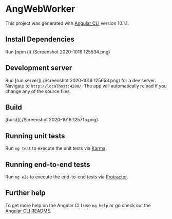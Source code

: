 # AngWebWorker

This project was generated with [Angular CLI](https://github.com/angular/angular-cli) version 10.1.1.

## Install Dependencies

Run [npm i](./Screenshot 2020-1016 125534.png)

## Development server

Run [run server](./Screenshot 2020-1016 125653.png) for a dev server. Navigate to `http://localhost:4200/`. The app will automatically reload if you change any of the source files.

## Build

[build](./Screenshot 2020-1016 125715.png)

## Running unit tests

Run `ng test` to execute the unit tests via [Karma](https://karma-runner.github.io).

## Running end-to-end tests

Run `ng e2e` to execute the end-to-end tests via [Protractor](http://www.protractortest.org/).

## Further help

To get more help on the Angular CLI use `ng help` or go check out the [Angular CLI README](https://github.com/angular/angular-cli/blob/master/README.md).
